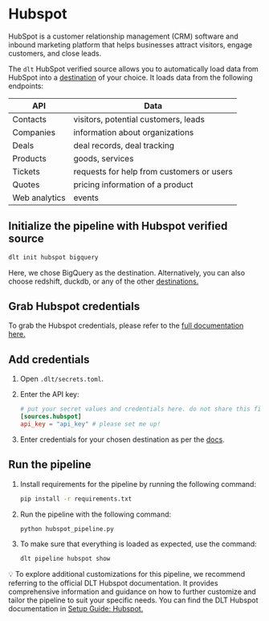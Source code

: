 # Hubspot

HubSpot is a customer relationship management (CRM) software and inbound marketing platform that helps businesses attract visitors, engage customers, and close leads.

The `dlt` HubSpot verified source allows you to automatically load data from HubSpot into a [destination](https://dlthub.com/docs/dlt-ecosystem/destinations/) of your choice. It loads data from the following endpoints:

| API | Data |
| --- | --- |
| Contacts | visitors, potential customers, leads |
| Companies | information about organizations |
| Deals | deal records, deal tracking |
| Products | goods, services |
| Tickets | requests for help from customers or users |
| Quotes | pricing information of a product |
| Web analytics | events |

## Initialize the pipeline with Hubspot verified source
```bash
dlt init hubspot bigquery
```

Here, we chose BigQuery as the destination. Alternatively, you can also choose redshift, duckdb, or any of the other [destinations.](https://dlthub.com/docs/dlt-ecosystem/destinations/)

## Grab Hubspot credentials

To grab the Hubspot credentials, please refer to the [full documentation here.](https://dlthub.com/docs/dlt-ecosystem/verified-sources/hubspot)

## Add credentials

1. Open `.dlt/secrets.toml`.
2. Enter the API key:

    ```toml
    # put your secret values and credentials here. do not share this file and do not push it to github
    [sources.hubspot]
    api_key = "api_key" # please set me up!
    ```

3. Enter credentials for your chosen destination as per the [docs](https://dlthub.com/docs/dlt-ecosystem/destinations/).

## Run the pipeline

1. Install requirements for the pipeline by running the following command:

    ```bash
    pip install -r requirements.txt
    ```

2. Run the pipeline with the following command:

    ```bash
    python hubspot_pipeline.py
    ```

3. To make sure that everything is loaded as expected, use the command:

    ```bash
    dlt pipeline hubspot show
    ```


💡 To explore additional customizations for this pipeline, we recommend referring to the official DLT Hubspot documentation. It provides comprehensive information and guidance on how to further customize and tailor the pipeline to suit your specific needs. You can find the DLT Hubspot documentation in [Setup Guide: Hubspot.](https://dlthub.com/docs/dlt-ecosystem/verified-sources/hubspot)
